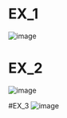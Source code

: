 # EX_1
![image](https://user-images.githubusercontent.com/104380929/184615813-2ddc6fcc-c595-4b85-917f-82f8fc8ce673.png)

# EX_2
![image](https://user-images.githubusercontent.com/104380929/184615895-ed46f011-feaf-4ac8-a4f0-4113e6e0ecbb.png)

#EX_3
![image](https://user-images.githubusercontent.com/104380929/184624567-7f7c1450-5bae-4686-80d2-be0647af4781.png)
